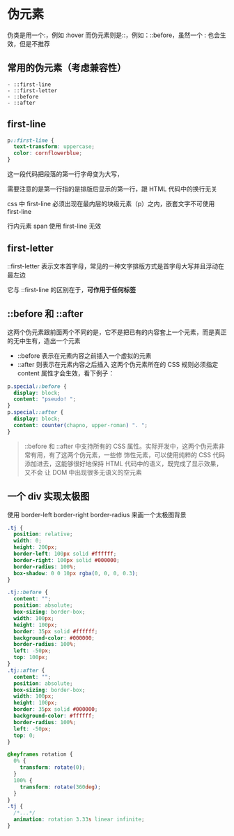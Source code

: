 # 伪元素

伪类是用一个:，例如 :hover
而伪元素则是::，例如：::before，虽然一个 : 也会生效，但是不推荐

## 常用的伪元素（考虑兼容性）

```
- ::first-line
- ::first-letter
- ::before
- ::after
```

## first-line

```css
p::first-line {
  text-transform: uppercase;
  color: cornflowerblue;
}
```

这一段代码把段落的第一行字母变为大写，

需要注意的是第一行指的是排版后显示的第一行，跟 HTML 代码中的换行无关

css 中 first-line 必须出现在最内层的块级元素（p）之内，嵌套文字不可使用 first-line

行内元素 span 使用 first-line 无效

## first-letter

::first-letter
表示文本首字母，常见的一种文字排版方式是首字母大写并且浮动在最左边

它与 ::first-line 的区别在于，**可作用于任何标签**

## ::before 和 ::after

这两个伪元素跟前面两个不同的是，它不是把已有的内容套上一个元素，而是真正的无中生有，造出一个元素

- ::before 表示在元素内容之前插入一个虚拟的元素
- ::after 则表示在元素内容之后插入
  这两个伪元素所在的 CSS 规则必须指定 content 属性才会生效，看下例子：

```css
p.special::before {
  display: block;
  content: "pseudo! ";
}
p.special::after {
  display: block;
  content: counter(chapno, upper-roman) ". ";
}
```

> ::before 和 ::after 中支持所有的 CSS 属性。实际开发中，这两个伪元素非常有用，有了这两个伪元素，一些修
> 饰性元素，可以使用纯粹的 CSS 代码添加进去，这能够很好地保持 HTML 代码中的语义，既完成了显示效果，又不会
> 让 DOM 中出现很多无语义的空元素

## 一个 div 实现太极图

使用 border-left border-right border-radius 来画一个太极图背景

```css
.tj {
  position: relative;
  width: 0;
  height: 200px;
  border-left: 100px solid #ffffff;
  border-right: 100px solid #000000;
  border-radius: 100%;
  box-shadow: 0 0 10px rgba(0, 0, 0, 0.3);
}
```

```css
.tj::before {
  content: "";
  position: absolute;
  box-sizing: border-box;
  width: 100px;
  height: 100px;
  border: 35px solid #ffffff;
  background-color: #000000;
  border-radius: 100%;
  left: -50px;
  top: 100px;
}
.tj::after {
  content: "";
  position: absolute;
  box-sizing: border-box;
  width: 100px;
  height: 100px;
  border: 35px solid #000000;
  background-color: #ffffff;
  border-radius: 100%;
  left: -50px;
  top: 0;
}
```

```css
@keyframes rotation {
  0% {
    transform: rotate(0);
  }
  100% {
    transform: rotate(360deg);
  }
}
.tj {
  /*...*/
  animation: rotation 3.33s linear infinite;
}
```
